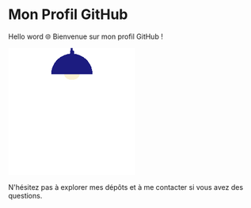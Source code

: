 # Mon Profil GitHub

Hello word 🌐​
Bienvenue sur mon profil GitHub !

![Mon GIF](https://github.com/JaguarFBL/mesgifs/blob/main/hello-149_256.gif)

N'hésitez pas à explorer mes dépôts et à me contacter si vous avez des questions.

